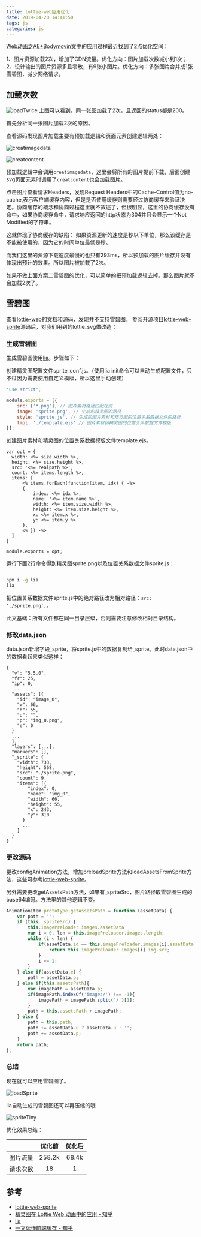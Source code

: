 ```yaml
---
title: lottie-web应用优化
date: 2019-04-20 14:41:50
tags: js
categories: js
---
```


[Web动画之AE+Bodymovin](https://lovelyun.github.io/animation/Web%E5%8A%A8%E7%94%BB%E4%B9%8BAE+Bodymovin/)文中的应用过程最近找到了2点优化空间：

1、图片资源加载2次，增加了CDN流量。优化方向：图片加载次数减小到1次；
2、设计输出的图片资源多且零散，有9张小图片。优化方向：多张图片合并成1张雪碧图，减少网络请求。

## 加载次数
![loadTwice](/img/loadTwice.png)
上图可以看到，同一张图加载了2次，且返回的status都是200。

首先分析同一张图片加载2次的原因。

查看源码发现图片加载主要有预加载逻辑和页面元素创建逻辑两处：

![creatimagedata](/img/creatimagedata.png)

![creatcontent](/img/creatcontent.png)

预加载逻辑中会调用`creatimagedata`，这里会将所有的图片提前下载，后面创建svg页面元素时调用了`creatcontent`也会加载图片。

点击图片查看请求Headers，发现Request Headers中的Cache-Control值为no-cache,表示客户端缓存内容，但是是否使用缓存则需要经过协商缓存来验证决定。协商缓存的概念和协商过程这里就不叙述了，但很明显，这里的协商缓存没有命中，如果协商缓存命中，请求响应返回的http状态为304并且会显示一个Not Modified的字符串。

这就体现了协商缓存的缺陷：
如果资源更新的速度是秒以下单位，那么该缓存是不能被使用的，因为它的时间单位最低是秒。

而我们这里的资源下载速度最慢的也只有293ms，所以预加载的图片缓存并没有体现出预计的效果。所以图片被加载了2次。

如果不做上面方案二雪碧图的优化，可以简单的把预加载逻辑去掉。那么图片就不会加载2次了。

## 雪碧图
查看[lottie-web](https://github.com/airbnb/lottie-web)的文档和源码，发现并不支持雪碧图。
参阅开源项目[lottie-web-sprite](https://github.com/newbieYoung/lottie-web-sprite)源码后，对我们用到的lottie_svg做改造：

### 生成雪碧图
生成雪碧图使用[lia](https://github.com/cupools/lia)。步骤如下：

创建精灵图配置文件sprite_conf.js。（使用lia init命令可以自动生成配置文件，只不过因为需要使用自定义模版，所以这里手动创建）

```javascript
'use strict';

module.exports = [{
    src: ['*.png'], // 图片素材路径匹配规则
    image: 'sprite.png', // 生成的精灵图的路径
    style: 'sprite.js', // 生成的图片素材和精灵图的位置关系数据文件的路径
    tmpl: './template.ejs' // 图片素材和精灵图的位置关系数据文件模版
}];
```

创建图片素材和精灵图的位置关系数据模版文件template.ejs。

```
var opt = {
  width: <%= size.width %>,
  height: <%= size.height %>,
  src: '<%= realpath %>',
  count: <%= items.length %>,
  items: [
      <% items.forEach(function(item, idx) { -%>
      {
          index: <%= idx %>,
          name: '<%= item.name %>',
          width: <%= item.size.width %>,
          height: <%= item.size.height %>,
          x: <%= item.x %>,
          y: <%= item.y %>
      },
      <% }) -%>
  ]
}

module.exports = opt;

```

运行下面2行命令得到精灵图sprite.png以及位置关系数据文件sprite.js：

```bash

npm i -g lia
lia

```

把位置关系数据文件sprite.js中的绝对路径改为相对路径：`src: './sprite.png',`。

<div class="tip">
此文基础：所有文件都在同一目录层级，否则需要注意修改相对目录结构。
</div>

### 修改data.json
data.json新增字段_sprite，将sprite.js中的数据复制给_sprite。此时data.json中的数据看起来类似这样：

```
{
  "v": "5.5.0",
  "fr": 25,
  "ip": 0,
  ...
  "assets": [{
    "id": "image_0",
    "w": 66,
    "h": 55,
    "u": "",
    "p": "img_0.png",
    "e": 0
  }
  ...
  ],
  "layers": [...],
  "markers": [],
  "_sprite": {
    "width": 733,
    "height": 568,
    "src": "./sprite.png",
    "count": 9,
    "items": [{
        "index": 0,
        "name": "img_0",
        "width": 66,
        "height": 55,
        "x": 243,
        "y": 310
      }
      ...
    ]
  }
}
```

### 更改源码
更改configAnimation方法，增加preloadSprite方法和loadAssetsFromSprite方法，这些可参考[lottie-web-sprite](https://github.com/newbieYoung/lottie-web-sprite)。

另外需要更改getAssetsPath方法，如果有_spriteSrc，图片路径取雪碧图生成的base64编码。方法里的其他逻辑不变。

```javascript
AnimationItem.prototype.getAssetsPath = function (assetData) {
    var path = '';
    if (this._spriteSrc) {
        this.imagePreloader.images.assetData
        var i = 0, len = this.imagePreloader.images.length;
        while (i < len) {
            if(assetData.id == this.imagePreloader.images[i].assetData.id){
                return this.imagePreloader.images[i].img.src;
            }
            i += 1;
        }
    } else if(assetData.e) {
        path = assetData.p;
    } else if(this.assetsPath){
        var imagePath = assetData.p;
        if(imagePath.indexOf('images/') !== -1){
            imagePath = imagePath.split('/')[1];
        }
        path = this.assetsPath + imagePath;
    } else {
        path = this.path;
        path += assetData.u ? assetData.u : '';
        path += assetData.p;
    }
    return path;
};
```

### 总结
现在就可以应用雪碧图了。

![loadSprite](/img/loadSprite.png)

<div class="tip">
lia自动生成的雪碧图还可以再压缩的哦
</div>

![spriteTiny](/img/spriteTiny.png)

优化效果总结：

||优化前|优化后|
| :--------: | :-----: | :-----: |
| 图片流量 |258.2k|68.4k|
| 请求次数 |18|1|

## 参考

* [lottie-web-sprite](https://github.com/newbieYoung/lottie-web-sprite)
* [精灵图在 Lottie Web 动画中的应用 - 知乎](https://zhuanlan.zhihu.com/p/52456720)
* [lia](https://github.com/cupools/lia)
* [一文读懂前端缓存 - 知乎](https://zhuanlan.zhihu.com/p/44789005)
